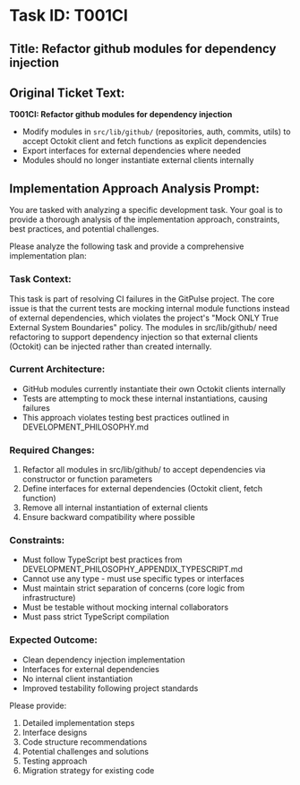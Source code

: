 # Task ID: T001CI

## Title: Refactor github modules for dependency injection

## Original Ticket Text:
**T001CI: Refactor github modules for dependency injection**
- Modify modules in `src/lib/github/` (repositories, auth, commits, utils) to accept Octokit client and fetch functions as explicit dependencies
- Export interfaces for external dependencies where needed
- Modules should no longer instantiate external clients internally

## Implementation Approach Analysis Prompt:

You are tasked with analyzing a specific development task. Your goal is to provide a thorough analysis of the implementation approach, constraints, best practices, and potential challenges.

Please analyze the following task and provide a comprehensive implementation plan:

### Task Context:
This task is part of resolving CI failures in the GitPulse project. The core issue is that the current tests are mocking internal module functions instead of external dependencies, which violates the project's "Mock ONLY True External System Boundaries" policy. The modules in src/lib/github/ need refactoring to support dependency injection so that external clients (Octokit) can be injected rather than created internally.

### Current Architecture:
- GitHub modules currently instantiate their own Octokit clients internally
- Tests are attempting to mock these internal instantiations, causing failures
- This approach violates testing best practices outlined in DEVELOPMENT_PHILOSOPHY.md

### Required Changes:
1. Refactor all modules in src/lib/github/ to accept dependencies via constructor or function parameters
2. Define interfaces for external dependencies (Octokit client, fetch function)
3. Remove all internal instantiation of external clients
4. Ensure backward compatibility where possible

### Constraints:
- Must follow TypeScript best practices from DEVELOPMENT_PHILOSOPHY_APPENDIX_TYPESCRIPT.md
- Cannot use any type - must use specific types or interfaces
- Must maintain strict separation of concerns (core logic from infrastructure)
- Must be testable without mocking internal collaborators
- Must pass strict TypeScript compilation

### Expected Outcome:
- Clean dependency injection implementation
- Interfaces for external dependencies
- No internal client instantiation
- Improved testability following project standards

Please provide:
1. Detailed implementation steps
2. Interface designs
3. Code structure recommendations
4. Potential challenges and solutions
5. Testing approach
6. Migration strategy for existing code